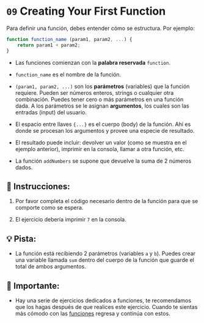 # `09` Creating Your First Function

Para definir una función, debes entender cómo se estructura. Por ejemplo:

```js
function function_name (param1, param2, ...) {
    return param1 + param2;
}
```
- Las funciones comienzan con la **palabra reservada** `function`.

- `function_name` es el nombre de la función.

- `(param1, param2, ...)` son los **parámetros** (variables) que la función requiere. Pueden ser números enteros, strings o cualquier otra combinación. Puedes tener cero o más parámetros en una función dada. A los parámetros se le asignan **argumentos**, los cuales son las entradas (input) del usuario.

- El espacio entre llaves `{...}` es el cuerpo (body) de la función. Ahí es donde se procesan los argumentos y provee una especie de resultado.

- El resultado puede incluir: devolver un valor (como se muestra en el ejemplo anterior), imprimir en la consola, llamar a otra función, etc.

- La función `addNumbers` se supone que devuelve la suma de 2 números dados.

## 📝 Instrucciones:

1. Por favor completa el código necesario dentro de la función para que se comporte como se espera.

2. El ejercicio debería imprimir `7` en la consola.

## 💡 Pista:

+ La función está recibiendo 2 parámetros (variables `a` y `b`). Puedes crear una variable llamada `sum` dentro del cuerpo de la función que guarde el total de ambos argumentos. 

## 🔎 Importante: 

+ Hay una serie de ejercicios dedicados a funciones, te recomendamos que los hagas después de que realices este ejercicio. Cuando te sientas más cómodo con las [funciones](https://github.com/4GeeksAcademy/javascript-functions-exercises-tutorial) regresa y continúa con estos.
